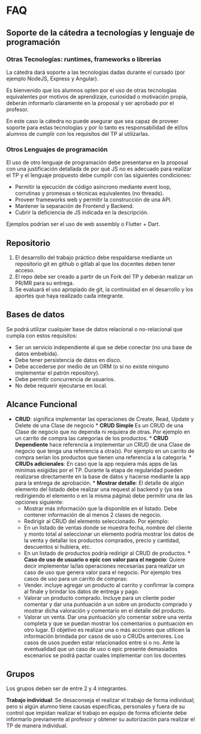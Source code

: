 # FAQ
## Soporte de la cátedra a tecnologías y lenguaje de programación

### Otras Tecnologías: runtimes, frameworks o librerías
La cátedra dará soporte a las tecnologías dadas durante el cursado (por ejemplo NodeJS, Express y Angular).

Es bienvenido que los alumnos opten por el uso de otras tecnologías equivalentes por motivos de aprendizaje, curiosidad o motivación propia, deberán informarlo claramente en la proposal y ser aprobado por el profesor.

En este caso la cátedra no puede asegurar que sea capaz de proveer soporte para estas tecnologías y por lo tanto es responsabilidad de el/los alumnos de cumplir con los requisitos del TP al utilizarlas.

### Otros Lenguajes de programación
El uso de otro lenguaje de programación debe presentarse en la proposal con una justificación detallada de por qué JS no es adecuado para realizar el TP y el lenguaje propuesto debe cumplir con las siguientes condiciones:
* Permitir la ejecución de código asíncrono mediante event loop, corrutinas y promesas o técnicas equivalentes (no threads).
* Proveer frameworks web y permitir la construcción de una API.
* Mantener la separación de Frontend y Backend.
* Cubrir la deficiencia de JS indicada en la descripción.

Ejemplos podrían ser el uso de web assembly o Flutter + Dart.

## Repositorio
1. El desarrollo del trabajo práctico debe respaldarse mediante un repositorio git en github o gitlab al que los docentes deben tener acceso.
2. El repo debe ser creado a partir de un Fork del TP y deberán realizar un PR/MR para su entrega.
3. Se evaluará el uso apropiado de git, la continuidad en el desarrollo y los aportes que haya realizado cada integrante.

## Bases de datos
Se podrá utilizar cualquier base de datos relacional o no-relacional que cumpla con estos requisitos:
* Ser un servicio independiente al que se debe conectar (no una base de datos embebida).
* Debe tener persistencia de datos en disco.
* Debe accederse por medio de un ORM (o si no existe ninguno implementar el patrón repository).
* Debe permitir concurrencia de usuarios.
* No debe requerir ejecutarse en local.

## Alcance Funcional
   * **CRUD**: significa implementar las operaciones de Create, Read, Update y Delete de una Clase de negocio
	* **CRUD Simple** Es un CRUD de una Clase de negocio que no dependa ni requiera de otras. Por ejemplo en un carrito de compra las categorías de los productos.
	* **CRUD Dependiente** hace referencia a implementar un CRUD de una Clase de negocio que tenga una referencia a otra(s). Por ejemplo en un carrito de compra serían los productos que tienen una referencia a la categoría.
	* **CRUDs adicionales**: En caso que la app requiera más apps de las mínimas exigidas por el TP. Durante la etapa de regularidad pueden realizarse directamente en la base de datos y hacerse mediante la app para la entrega de aprobación.
	* **Mostrar detalle**:  El detalle de algún elemento del listado debe realizar una request al backend y (ya sea redirigiendo el elemento o en la misma página) debe permitir una de las opciones siguiente:
		* Mostrar más información que la disponible en el listado. Debe contener información de al menos 2 clases de negocio.
		* Redirigir al CRUD del elemento seleccionado.
	  Por ejemplo:	
		* En un listado de ventas donde se muestra fecha, nombre del cliente y monto total al seleccionar un elemento podría mostrar los datos de la venta y detallar los productos comprados, precio y cantidad, descuentos si hubiera, etc.
		* En un listado de productos podría redirigir al CRUD de productos.
	* **Caso de uso de usuario o epic con valor para el negocio**: Quiere decir implementar la/las operaciones necesarias para realizar un caso de uso que genera valor para el negocio. Por ejemplo tres casos de uso para un carrito de compras:
		* Vender. incluye agregar un producto al carrito y confirmar la compra al finale y brindar los datos de entrega y pago.
		* Valorar un producto comprado. Incluye para un cliente poder comentar y dar una puntuación a un sobre un producto comprado y mostrar dicha valoración y comentario en el detalle del producto.
		* Valorar un venta. Dar una puntuación y/o comentar sobre una venta completa y que se puedan mostrar los comentarios o puntuación en otro lugar.
	  El objetivo es realizar una o más acciones que utilicen la información brindada por casos de uso o CRUDs anteriores. Los casos de usos pueden estar relacionados entre si o no.
	  Ante la eventualidad que un caso de uso o epic presente demasiados escenarios se podrá pactar cuales implementar con los docentes
## Grupos
Los grupos deben ser de entre 2 y 4 integrantes.

**Trabajo individual**: Se desaconseja el realizar el trabajo de forma individual; pero si algún alumno tiene causas específicas, personales y fuera de su control que impidan realizar el trabajo en equipo de forma eficiente debe informarlo previamente al profesor y obtener su autorización para realizar el TP de manera individual.
